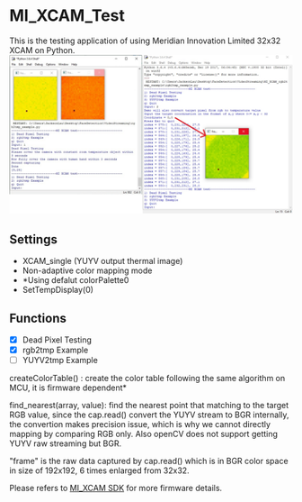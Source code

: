 # MI_XCAM_Test
This is the testing application of using Meridian Innovation Limited 32x32 XCAM on Python.
![](MI_XCAM_test1.jpg "Snapshot")

## Settings
* XCAM_single (YUYV output thermal image)
* Non-adaptive color mapping mode
* *Using defalut colorPalette0
* SetTempDisplay(0)

## Functions
- [x] Dead Pixel Testing
- [x] rgb2tmp Example
- [ ] YUYV2tmp Example

createColorTable() : create the color table following the same algorithm on MCU, it is firmware dependent*

find_nearest(array, value): find the nearest point that matching to the target RGB value, since the cap.read() convert the YUYV stream to                               BGR internally, the convertion makes precision issue, which is why we cannot directly mapping by comparing RGB only. Also openCV does not support getting YUYV raw streaming but BGR.

"frame" is the raw data captured by cap.read() which is in BGR color space in size of 192x192, 6 times enlarged from 32x32.

Please refers to [MI_XCAM SDK](https://github.com/MeridianInnovation/MI_XCAM_formalRelease "MI_XCAM_formalRelease") for more firmware details.
